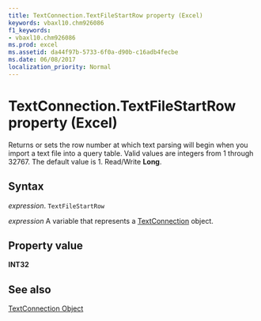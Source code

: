 ```yaml
---
title: TextConnection.TextFileStartRow property (Excel)
keywords: vbaxl10.chm926086
f1_keywords:
- vbaxl10.chm926086
ms.prod: excel
ms.assetid: da44f97b-5733-6f0a-d90b-c16adb4fecbe
ms.date: 06/08/2017
localization_priority: Normal
---
```



# TextConnection.TextFileStartRow property (Excel)

Returns or sets the row number at which text parsing will begin when you import a text file into a query table. Valid values are integers from 1 through 32767. The default value is 1. Read/Write  **Long**.


## Syntax

_expression_. `TextFileStartRow`

_expression_ A variable that represents a [TextConnection](Excel.textconnection.md) object.


## Property value

 **INT32**


## See also



[TextConnection Object](Excel.textconnection.md)

